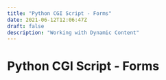 ```yaml
---
title: "Python CGI Script - Forms"
date: 2021-06-12T12:06:47Z
draft: false
description: "Working with Dynamic Content"
---
```


# Python CGI Script - Forms

